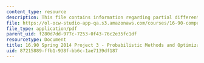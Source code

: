 ```yaml
---
content_type: resource
description: This file contains information regarding partial differential equations.
file: https://ol-ocw-studio-app-qa.s3.amazonaws.com/courses/16-90-computational-methods-in-aerospace-engineering-spring-2014/87215889ffb1938fbb6c1ae7139df187_MIT16_90S14_proj3_sol.pdf
file_type: application/pdf
parent_uid: f280d7dd-977c-7253-0f43-76c2e35fc1df
resourcetype: Document
title: 16.90 Spring 2014 Project 3 - Probabilistic Methods and Optimization
uid: 87215889-ffb1-938f-bb6c-1ae7139df187
---
```


